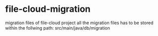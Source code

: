 # file-cloud-migration
migration files of file-cloud project 
all the migration files has to be stored within the follwing path:
src/main/java/db/migration
